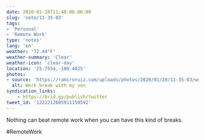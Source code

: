 ```yaml
---
date: 2020-01-28T11:40:06-06:00
slug: 'note/11-35-03'
tags:
- 'Personal'
- 'Remote Work'
type: 'notes'
lang: 'en'
weather: '72.44°F'
weather-summary: 'Clear'
weather-icon: 'clear-day'
location: '25.7554,-100.4025'
photos:
- source: 'https://ramiroruiz.com/uploads/photos/2020/01/28/11-35-03/work-break-with-my-son.jpeg'
  alt: Work break with my son
syndication_links:
    - https://brid.gy/publish/twitter
tweet_id: '1222212605911150592'
---
```

Nothing can beat remote work when you can have this kind of breaks. 

#RemoteWork 
 